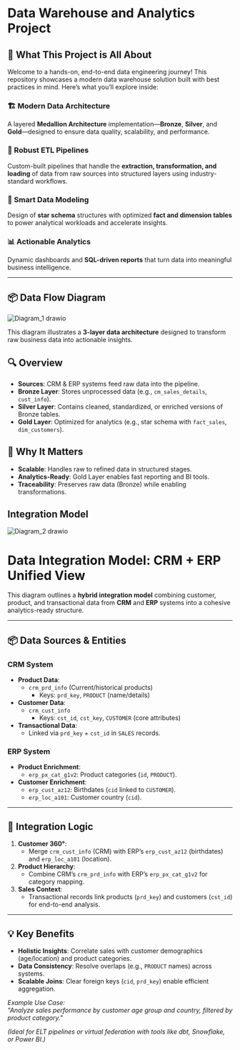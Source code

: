 # Data Warehouse and Analytics Project

## 🚀 What This Project is All About

Welcome to a hands-on, end-to-end data engineering journey! This repository showcases a modern data warehouse solution built with best practices in mind. Here’s what you’ll explore inside:

### 🏗️ Modern Data Architecture
A layered **Medallion Architecture** implementation—**Bronze**, **Silver**, and **Gold**—designed to ensure data quality, scalability, and performance.

### 🔄 Robust ETL Pipelines
Custom-built pipelines that handle the **extraction, transformation, and loading** of data from raw sources into structured layers using industry-standard workflows.

### 🧠 Smart Data Modeling
Design of **star schema** structures with optimized **fact and dimension tables** to power analytical workloads and accelerate insights.

### 📊 Actionable Analytics
Dynamic dashboards and **SQL-driven reports** that turn data into meaningful business intelligence.

---

## 📦 Data Flow Diagram 

![Diagram_1 drawio](https://github.com/user-attachments/assets/de69d475-0179-4b37-b487-775e71ee1dea) 

This diagram illustrates a **3-layer data architecture** designed to transform raw business data into actionable insights.  

## 🔍 Overview  

- **Sources**: CRM & ERP systems feed raw data into the pipeline.  
- **Bronze Layer**: Stores unprocessed data (e.g., `cm_sales_details`, `cust_info`).  
- **Silver Layer**: Contains cleaned, standardized, or enriched versions of Bronze tables.  
- **Gold Layer**: Optimized for analytics (e.g., star schema with `fact_sales`, `dim_customers`).  

## 🚀 Why It Matters  
- **Scalable**: Handles raw to refined data in structured stages.  
- **Analytics-Ready**: Gold Layer enables fast reporting and BI tools.  
- **Traceability**: Preserves raw data (Bronze) while enabling transformations.

## Integration Model

![Diagram_2 drawio](https://github.com/user-attachments/assets/9983fe49-c689-4a3e-b868-35960df847df)


# Data Integration Model: CRM + ERP Unified View  

This diagram outlines a **hybrid integration model** combining customer, product, and transactional data from **CRM** and **ERP** systems into a cohesive analytics-ready structure.  

---

## 📦 **Data Sources & Entities**  

### **CRM System**  
- **Product Data**:  
  - `crm_prd_info` (Current/historical products)  
    - Keys: `prd_key`, `PRODUCT` (name/details)  
- **Customer Data**:  
  - `crm_cust_info`  
    - Keys: `cst_id`, `cst_key`, `CUSTOMER` (core attributes)  
- **Transactional Data**:  
  - Linked via `prd_key` + `cst_id` in `SALES` records.  

### **ERP System**  
- **Product Enrichment**:  
  - `erp_px_cat_g1v2`: Product categories (`id`, `PRODUCT`).  
- **Customer Enrichment**:  
  - `erp_cust_az12`: Birthdates (`cid` linked to `CUSTOMER`).  
  - `erp_loc_a101`: Customer country (`cid`).  

---

## 🔗 **Integration Logic**  
1. **Customer 360°**:  
   - Merge `crm_cust_info` (CRM) with ERP’s `erp_cust_az12` (birthdates) and `erp_loc_a101` (location).  
2. **Product Hierarchy**:  
   - Combine CRM’s `crm_prd_info` with ERP’s `erp_px_cat_g1v2` for category mapping.  
3. **Sales Context**:  
   - Transactional records link products (`prd_key`) and customers (`cst_id`) for end-to-end analysis.  

---

## 💡 **Key Benefits**  
- **Holistic Insights**: Correlate sales with customer demographics (age/location) and product categories.  
- **Data Consistency**: Resolve overlaps (e.g., `PRODUCT` names) across systems.  
- **Scalable Joins**: Clear foreign keys (`cid`, `prd_key`) enable efficient aggregation.  

*Example Use Case:*  
*"Analyze sales performance by customer age group and country, filtered by product category."*  

*(Ideal for ELT pipelines or virtual federation with tools like dbt, Snowflake, or Power BI.)*  


